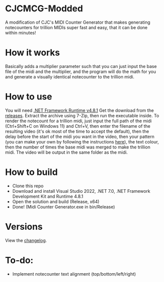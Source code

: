 # CJCMCG-Modded
A modification of CJC's MIDI Counter Generator that makes generating notecounters for trillion MIDIs super fast and easy, that it can be done within minutes!

# How it works
Basically adds a multiplier parameter such that you can just input the base file of the midi and the multiplier, and the program will do the math for you and generate a visually identical notecounter to the trillion midi.

# How to use
You will need [.NET Framework Runtime v4.8.1](https://dotnet.microsoft.com/en-us/download/dotnet-framework/thank-you/net481-web-installer)
Get the download from the [releases](https://github.com/flopp1/CJCMCG-Modded/releases/tag/v0.2).
Extract the archive using 7-Zip, then run the executable inside.
To render the notecount for a trillion midi, just input the full path of the midi (Ctrl+Shift+C on Windows 11) and Ctrl+V, then enter the filename of the resulting video (it's ok most of the time to accept the default), then the delay before the start of the midi you want in the video, then your pattern (you can make your own by following the instructions [here](https://github.com/flopp1/CJCMCG-Modded/blob/master/bin/Release/Patterns/README.txt)), the text colour, then the number of times the base midi was merged to make the trillion midi.
The video will be output in the same folder as the midi.

# How to build
* Clone this repo
* Download and install Visual Studio 2022, .NET 7.0, .NET Framework Development Kit and Runtime 4.8.1
* Open the solution and build (Release, x64)
* Done! (Midi Counter Generator.exe in bin/Release)

# Versions
View the [changelog](CHANGELOG.md).

# To-do:
* Implement notecounter text alignment (top/bottom/left/right)